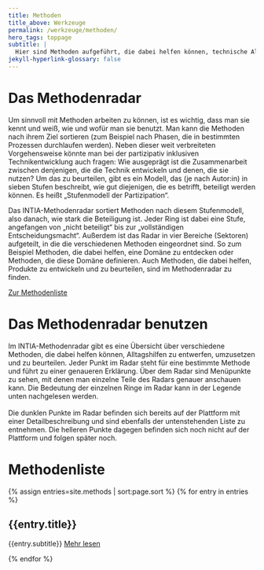 ```yaml
---
title: Methoden
title_above: Werkzeuge
permalink: /werkzeuge/methoden/
hero_tags: toppage
subtitle: |
  Hier sind Methoden aufgeführt, die dabei helfen können, technische Alltagshilfen zu entwerfen, umzusetzen und zu beurteilen.
jekyll-hyperlink-glossary: false
---
```


# Das Methodenradar

Um sinnvoll mit Methoden arbeiten zu können, ist es wichtig, dass man sie kennt und weiß, wie und wofür man sie benutzt. Man kann die Methoden nach ihrem Ziel sortieren (zum Beispiel nach Phasen, die in bestimmten Prozessen durchlaufen werden). Neben dieser weit verbreiteten Vorgehensweise könnte man bei der partizipativ inklusiven Technikentwicklung auch fragen: Wie ausgeprägt ist die Zusammenarbeit zwischen denjenigen, die die Technik entwickeln und denen, die sie nutzen? Um das zu beurteilen, gibt es ein Modell, das (je nach Autor:in) in sieben Stufen beschreibt, wie gut diejenigen, die es betrifft, beteiligt werden können. Es heißt „Stufenmodell der Partizipation“.

Das INTIA-Methodenradar sortiert Methoden nach diesem Stufenmodell, also danach, wie stark die Beteiligung ist. Jeder Ring ist dabei eine Stufe, angefangen von „nicht beteiligt“ bis zur „vollständigen Entscheidungsmacht“. Außerdem ist das Radar in vier Bereiche (Sektoren) aufgeteilt, in die die verschiedenen Methoden eingeordnet sind. So zum Beispiel Methoden, die dabei helfen, eine Domäne zu entdecken oder Methoden, die diese Domäne definieren. Auch Methoden, die dabei helfen, Produkte zu entwickeln und zu beurteilen, sind im Methodenradar zu finden.

<a href='#methodenliste' class='button is-dark is-rounded'>
      <span>Zur Methodenliste</span>
      <span class='icon is-small'>
        <i class='fas fa-chevron-right fa-xs'></i>
      </span>
</a>
<!--
<a href='#' class='button is-dark is-rounded'>
      <span>Mehr zum Radar</span>
      <span class='icon is-small'>
        <i class='fas fa-chevron-right fa-xs'></i>
      </span>
</a>
-->

# Das Methodenradar benutzen

Im INTIA-Methodenradar gibt es eine Übersicht über verschiedene Methoden, die dabei helfen können, Alltagshilfen zu entwerfen, umzusetzen und zu beurteilen. Jeder Punkt im Radar steht für eine bestimmte Methode und führt zu einer genaueren Erklärung. Über dem Radar sind Menüpunkte zu sehen, mit denen man einzelne Teile des Radars genauer anschauen kann. Die Bedeutung der einzelnen Ringe im Radar kann in der Legende unten nachgelesen werden.
<br>
<br>
Die dunklen Punkte im Radar befinden sich bereits auf der Plattform mit einer Detailbeschreibung und sind ebenfalls der untenstehenden Liste zu entnehmen. Die helleren Punkte dagegen befinden sich noch nicht auf der Plattform und folgen später noch.

<div id="radar"></div>

# Methodenliste

{% assign entries=site.methods | sort:page.sort %}
{% for entry in entries %}

<h2 class="has-text-left"> {{entry.title}} </h2>
{{entry.subtitle}}

<a href="{{ entry.url | relative_url }}" class="button float_right is-rounded has-text-centert is-dark {% if item.link == page.url %}is-active{% endif %}">
    <span> Mehr lesen</span>
    <span class="icon is-small">
    <i class="fas fa-chevron-right fa-xs"></i>
    </span>
</a>

{% endfor %}

<script>
let config = {{ site.data.radar-config | jsonify }};
let structure = {{ site.data.radar-structure | jsonify }};
let entries = {{ site.data.radar-entries | jsonify }}; 
createRadar(config, structure, entries);
</script>
